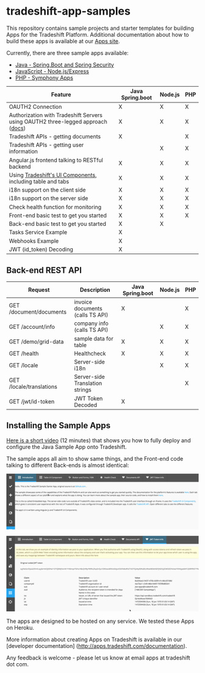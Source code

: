 # tradeshift-app-samples

This repository contains sample projects and starter templates for building Apps for the Tradeshift Platform.  Additional documentation about how to build these apps is available at our [Apps site](http://apps.tradeshift.com).

Currently, there are three sample apps available:
* [Java - Spring.Boot and Spring Security](java-springboot)
* [JavaScript - Node.js/Express](javascript/nodejs)
* [PHP - Symphony Apps](php-symfony)


| Feature   | Java Spring.boot | Node.js | PHP
| -------  |  -------   | -----------   | -----------
| OAUTH2 Connection | X | X | X
| Authorization with Tradeshift Servers using OAUTH2 three-legged approach ([docs](http://apps.tradeshift.com/developers/documentation/#app-authentication))  | X | X | X
| Tradeshift APIs - getting documents | X | | X
| Tradeshift APIs - getting user information |  | X | X
| Angular.js frontend talking to RESTful backend  | X | X | X
| Using [Tradeshift's UI Components](http://ui.tradeshift.com), including table and tabs  | X | X | X
| i18n support on the client side  | X | X | X
| i18n support on the server side  | X | X | X
| Check health function for monitoring  | X | X | X
| Front-end basic test to get you started  | X | X | X
| Back-end basic test to get you started  | X | X |
| Tasks Service Example  | X |  |  
| Webhooks Example  | X |  |  
| JWT (id_token) Decoding  | X |  |  

## Back-end REST API

| Request | Description | Java Spring.boot | Node.js | PHP
| --------|------- | ---- | ---- | ----
| GET /document/documents | invoice documents (calls TS API) | X | | X
| GET /account/info | company info (calls TS API) | | X | X
| GET /demo/grid-data | sample data for table | X | X | X
| GET /health | Healthcheck | X | X | X
| GET /locale | Server-side i18n| | X | X
| GET /locale/translations | Server-side Translation strings | | | X
| GET /jwt/id-token | JWT Token Decoded | X |  | 


## Installing the Sample Apps 

[Here is a short video](https://drive.google.com/file/d/0Bx2z3BvoWzgtU05QdFludEROZ2c/view) (12 minutes) that shows you how to fully deploy and configure the Java Sample App onto Tradeshift. 

The sample apps all aim to show same things, and the Front-end code talking to different Back-ends is almost identical:

![Screenshot1](screenshots/screenshot1_intro.png)

![Screenshot2](screenshots/screenshot2_jwt.png)

The apps are designed to be hosted on any service. We tested these Apps on Heroku.

More information about creating Apps on Tradeshift is available in our [developer documentation] (http://apps.tradeshift.com/documentation).  

Any feedback is welcome - please let us know at email apps at tradeshift dot com.  
